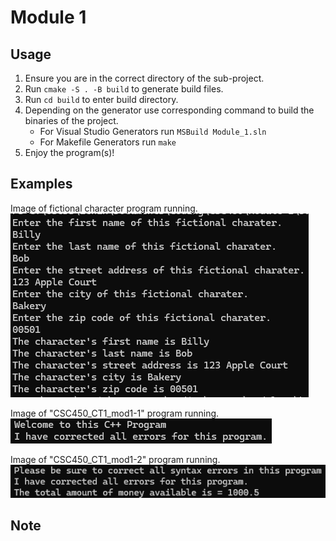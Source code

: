 # Module 1

## Usage
1. Ensure you are in the correct directory of the sub-project.
2. Run ```cmake -S . -B build``` to generate build files.
3. Run ```cd build``` to enter build directory.
4. Depending on the generator use corresponding command to build the binaries of the project.
    - For Visual Studio Generators run ```MSBuild Module_1.sln``` 
    - For Makefile Generators run ```make```
5. Enjoy the program(s)!

## Examples
Image of fictional character program running. <br>
![](./example-1.png) <p>
Image of "CSC450_CT1_mod1-1" program running. <br>
![](./example-2.png) <p>
Image of "CSC450_CT1_mod1-2" program running. <br>
![](./example-3.png) <p>

## Note
